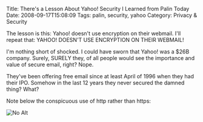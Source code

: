 Title: There's a Lesson About Yahoo! Security I Learned from Palin Today
Date: 2008-09-17T15:08:09
Tags: palin, security, yahoo
Category: Privacy & Security


The lesson is this: Yahoo! doesn't use encryption on their webmail. I'll 
repeat that: YAHOO! DOESN'T USE ENCRYPTION ON THEIR WEBMAIL! 

I'm nothing short of shocked. I could have sworn that Yahoo! was a $26B 
company. Surely, SURELY they, of all people would see the importance and 
value of secure email, right? Nope. 

They've been offering free email since at least April of 1996 when they had 
their IPO. Somehow in the last 12 years they never secured the damned thing?
 What?

Note below the conspicuous use of http rather than https:

![No Alt]({filename}/images/yahooSecuritySucks.png)

